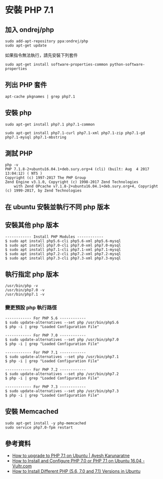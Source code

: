 # 安裝 PHP 7.1

## 加入 ondrej/php

```shell
sudo add-apt-repository ppa:ondrej/php
sudo apt-get update
```

如果指令無法執行，請先安裝下列套件

```shell
sudo apt-get install software-properties-common python-software-properties
```

## 列出 PHP 套件

```shell
apt-cache pkgnames | grep php7.1
```

## 安裝 php

```shell
sudo apt-get install php7.1 php7.1-common
```

```shell
sudo apt-get install php7.1-curl php7.1-xml php7.1-zip php7.1-gd php7.1-mysql php7.1-mbstring
```

## 測試 PHP

```shell
php -v
PHP 7.1.8-2+ubuntu16.04.1+deb.sury.org+4 (cli) (built: Aug  4 2017 13:04:12) ( NTS )
Copyright (c) 1997-2017 The PHP Group
Zend Engine v3.1.0, Copyright (c) 1998-2017 Zend Technologies
    with Zend OPcache v7.1.8-2+ubuntu16.04.1+deb.sury.org+4, Copyright (c) 1999-2017, by Zend Technologies
```

## 在 ubuntu 安裝並執行不同 php 版本

## 安裝其他 php 版本

```
------------ Install PHP Modules ------------
$ sudo apt install php5.6-cli php5.6-xml php5.6-mysql
$ sudo apt install php7.0-cli php7.0-xml php7.0-mysql
$ sudo apt install php7.1-cli php7.1-xml php7.1-mysql
$ sudo apt install php7.2-cli php7.2-xml php7.2-mysql
$ sudo apt install php7.3-cli php7.3-xml php7.3-mysql  
```

## 執行指定 php 版本

```
/usr/bin/php -v
/usr/bin/php7.0 -v
/usr/bin/php7.1 -v
```

### 變更預設 php 執行路徑

```
------------ For PHP 5.6 ------------
$ sudo update-alternatives --set php /usr/bin/php5.6
$ php -i | grep "Loaded Configuration File"

------------ For PHP 7.0 ------------
$ sudo update-alternatives --set php /usr/bin/php7.0
$ php -i | grep "Loaded Configuration File"

------------ For PHP 7.1 ------------
$ sudo update-alternatives --set php /usr/bin/php7.1
$ php -i | grep "Loaded Configuration File"

------------ For PHP 7.2 ------------
$ sudo update-alternatives --set php /usr/bin/php7.2
$ php -i | grep "Loaded Configuration File"

------------ For PHP 7.3 ------------
$ sudo update-alternatives --set php /usr/bin/php7.3
$ php -i | grep "Loaded Configuration File"
```

## 安裝 Memcached

```
sudo apt-get install -y php-memcached
sudo service php7.0-fpm restart
```

## 參考資料
* [How to upgrade to PHP 7.1 on Ubuntu | Ayesh Karunaratne](https://ayesh.me/Ubuntu-PHP-7.1)
* [How to Install and Configure PHP 7.0 or PHP 7.1 on Ubuntu 16.04 - Vultr.com](https://www.vultr.com/docs/how-to-install-and-configure-php-70-or-php-71-on-ubuntu-16-04)
* [How to Install Different PHP (5.6, 7.0 and 7.1) Versions in Ubuntu](https://www.tecmint.com/install-different-php-versions-in-ubuntu/)
